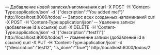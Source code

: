 -- Добавление новой записки/напоминания 
curl -X POST -H 'Content-Type:application/json' -d '{"description":"You added me!"}' http://localhost:8000/todos/
-- Запрос всех созданных напоминаний 
curl -X POST -H 'Content-Type:application/json'
-- Удаление записи (добавление id в ссылке)
 curl -X DELETE -H 'Content-Type:application/json' -d '{"description":"test11"}' http://localhost:8000/todos/1 
 -- Изменение записи (добавление id в ссылке)
 curl -X PUT -H 'Content-Type:application/json' -d '{"description":"test12", "is_done":"True"}' http://localhost:8000/todos/2
